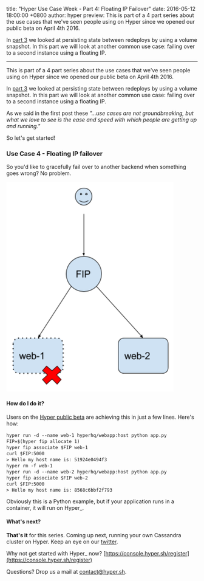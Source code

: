 title: "Hyper Use Case Week - Part 4: Floating IP Failover"
date: 2016-05-12 18:00:00 +0800
author: hyper
preview: This is part of a 4 part series about the use cases that we've seen people using on Hyper since we opened our public beta on April 4th 2016.

In [part 3](https://blog.hyper.sh/hyper-use-case-week-part-3-volume-snapshot-and-restore.html) we looked at persisting state between redeploys by using a volume snapshot. In this part we will look at another common use case: failing over to a second instance using a floating IP.

---

This is part of a 4 part series about the use cases that we've seen people using on Hyper since we opened our public beta on April 4th 2016.

In [part 3](https://blog.hyper.sh/hyper-use-case-week-part-3-volume-snapshot-and-restore.html) we looked at persisting state between redeploys by using a volume snapshot. In this part we will look at another common use case: failing over to a second instance using a floating IP.

As we said in the first post these _"...use cases are not groundbreaking, but what we love to see is the ease and speed with which people are getting up and running."_

So let's get started!

### Use Case 4 - Floating IP failover

So you'd like to gracefully fail over to another backend when something goes wrong? No problem.

![Associate a floating IP with one web server and failover to a second](images/hyper-use-case-week-part-4-floating-IP-failover/1.png)

#### How do I do it?

Users on the [Hyper public beta](https://console.hyper.sh/register) are achieving this in just a few lines. Here's how:

``` shell
hyper run -d --name web-1 hyperhq/webapp:host python app.py
FIP=$(hyper fip allocate 1)
hyper fip associate $FIP web-1
curl $FIP:5000
> Hello my host name is: 51924e0494f3
hyper rm -f web-1
hyper run -d --name web-2 hyperhq/webapp:host python app.py
hyper fip associate $FIP web-2
curl $FIP:5000
> Hello my host name is: 8568c6bbf2f793
```

Obviously this is a Python example, but if your application runs in a container, it will run on Hyper_.

#### What's next?

**That's it** for this series. Coming up next, running your own Cassandra cluster on Hyper. Keep an eye on our [twitter](https://twitter.com/hyper_sh).

Why not get started with Hyper_ now? [https://console.hyper.sh/register](https://console.hyper.sh/register)

Questions? Drop us a mail at [contact@hyper.sh](mailto:contact@hyper.sh).
